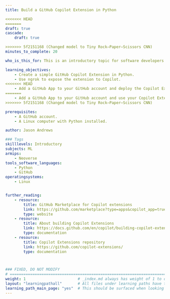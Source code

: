 ```yaml
---
title: Build a GitHub Copilot Extension in Python

<<<<<<< HEAD
=======
draft: true
cascade:
    draft: true

>>>>>>> 5f2151168 (Changed model to Tiny Rock–Paper–Scissors CNN)
minutes_to_complete: 20

who_is_this_for: This is an introductory topic for software developers who want to learn how to build a simple GitHub Copilot Extension. 

learning_objectives:
    - Create a simple GitHub Copilot Extension in Python.
    - Use ngrok to expose the extension to Copilot.
<<<<<<< HEAD
    - Add a GitHub App to your GitHub account and deploy the Copilot Extension.
=======
    - Add a GitHub App to your GitHub account and use your Copilot Extension.
>>>>>>> 5f2151168 (Changed model to Tiny Rock–Paper–Scissors CNN)

prerequisites:
    - A GitHub account.
    - A Linux computer with Python installed.

author: Jason Andrews

### Tags
skilllevels: Introductory
subjects: ML
armips:
    - Neoverse
tools_software_languages:
    - Python
    - GitHub
operatingsystems:
    - Linux


further_reading:
    - resource:
        title: GitHub Marketplace for Copilot extensions
        link: https://github.com/marketplace?type=apps&copilot_app=true/
        type: website
    - resource:
        title: About building Copilot Extensions
        link: https://docs.github.com/en/copilot/building-copilot-extensions/about-building-copilot-extensions/
        type: documentation
    - resource:
        title: Copilot Extensions repository
        link: https://github.com/copilot-extensions/
        type: documentation



### FIXED, DO NOT MODIFY
# ================================================================================
weight: 1                       # _index.md always has weight of 1 to order correctly
layout: "learningpathall"       # All files under learning paths have this same wrapper
learning_path_main_page: "yes"  # This should be surfaced when looking for related content. Only set for _index.md of learning path content.
---
```

